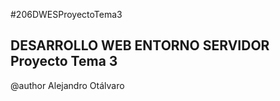 
#206DWESProyectoTema3
## DESARROLLO WEB ENTORNO SERVIDOR Proyecto Tema 3

@author Alejandro Otálvaro